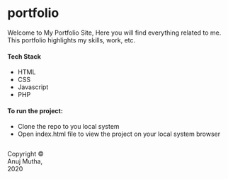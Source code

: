 # portfolio

Welcome to My Portfolio Site,
Here you will find everything related to me.
This portfolio highlights my skills, work, etc.

#### Tech Stack
* HTML
* CSS
* Javascript
* PHP

#### To run the project:
* Clone the repo to you local system 
* Open index.html file to view the project on your local system browser
<footer>
<p style="float:left; width: 20%;">
Copyright © Anuj Mutha, 2020
</p>
</footer>
